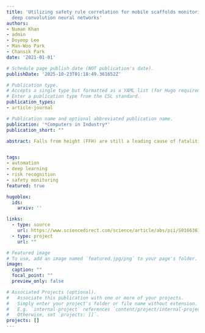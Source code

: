 ```yaml
---
title: 'Utilizing safety rule correlation for mobile scaffolds monitoring leveraging
  deep convolution neural networks'
authors:
- Numan Khan
- admin
- Doyeop Lee
- Man-Woo Park
- Chansik Park
date: '2021-01-01'

# Schedule page publish date (NOT publication's date).
publishDate: '2025-10-23T01:18:49.361652Z'

# Publication type.
# Accepts a single type but formatted as a YAML list (for Hugo requirements).
# Enter a publication type from the CSL standard.
publication_types:
- article-journal

# Publication name and optional abbreviated publication name.
publication: '*Computers in Industry*'
publication_short: ""

abstract: Falls from height (FFH) are still a leading cause of fatalities in the construction industry, which also includes scaffolding-related accidents. Despite regular safety inspections, numerous scaffolding-related accidents occur at the construction site. The current safety monitoring practices are not only impractical but also infeasible due to the dynamicity of the construction environment. Since a separate computer training and detection process is generally required to acquire spatiotemporal reasoning to control a single hazard thus previous efforts in vision intelligence applications to improve safety monitoring are still limited to specific hazards. Also, in regard to detecting unsafe situations based on extracted correlations from safety rules, to date, previous studies have devoted little attention to this domain. To address these issues, this study proposes a correlation-based approach for mobile scaffold safety monitoring and detecting workers' unsafe behaviors. A deep neural network, Mask R-CNN, was used for the classification and segmentation of workers' tasks, combined with an object correlation detection (OCD) module to identify workers' unsafe behaviors. The approach divides the overall construction worker's safety into two subsets: classification of workers and detection of safe (class-1) and unsafe (class-2) behavior using the OCD block. The overall performance was evaluated on a set of real scenarios, with test results showing 85 % and 97 % precision and recall for class-1 (safe behavior) and 91 % and 65 % precision and recall for class-2 (unsafe behavior). The overall accuracy of 86 % confirms the Mask R-CNN-based OCD module's applicability for detecting workers' unsafe behavior effectively in a construction environment.


tags:
- automation
- deep learning
- risk recognition
- safety monitoring
featured: true

hugoblox:
  ids:
    arxiv: ''

links:
  - type: source
    url: https://www.sciencedirect.com/science/article/abs/pii/S0166361521000555
  - type: project
    url: ""

# Featured image
# To use, add an image named `featured.jpg/png` to your page's folder. 
image:
  caption: ""
  focal_point: ""
  preview_only: false

# Associated Projects (optional).
#   Associate this publication with one or more of your projects.
#   Simply enter your project's folder or file name without extension.
#   E.g. `internal-project` references `content/project/internal-project/index.md`.
#   Otherwise, set `projects: []`.
projects: []
---
```

